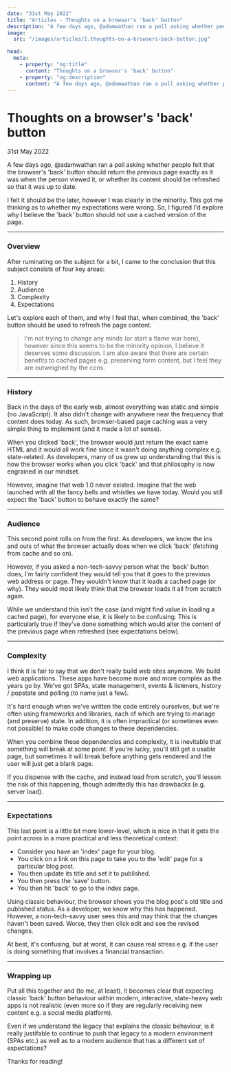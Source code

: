 ```yaml
---
date: "31st May 2022"
title: "Articles - Thoughts on a browser's 'back' button"
description: "A few days ago, @adamwathan ran a poll asking whether people felt that the browser's 'back' button should return the previous page exactly as it was when the person viewed it, or whether its content should be refreshed so that it was up to date."
image:
  src: "/images/articles/1.thoughts-on-a-browsers-back-button.jpg"

head:
  meta:
    - property: "og:title"
      content: "Thoughts on a browser's 'back' button"
    - property: "og:description"
      content: "A few days ago, @adamwathan ran a poll asking whether people felt that the browser's 'back' button should return the previous page exactly as it was when the person viewed it, or whether its content should be refreshed so that it was up to date."
---
```


# Thoughts on a browser's 'back' button
<span class="meta">31st May 2022</span>

A few days ago, @adamwathan ran a poll asking whether people felt that the browser's 'back' button should return the previous page exactly as it was when the person viewed it, or whether its content should be refreshed so that it was up to date.

I felt it should be the later, however I was clearly in the minority. This got me thinking as to whether my expectations were wrong. So, I figured I'd explore why I believe the 'back' button should not use a cached version of the page.

---

### Overview

After ruminating on the subject for a bit, I came to the conclusion that this subject consists of four key areas:

1. History
2. Audience
3. Complexity
4. Expectations

Let's explore each of them, and why I feel that, when combined, the 'back' button should be used to refresh the page content.

> I'm not trying to change any minds (or start a flame war here), however since this seems to be the minority opinion, I believe it deserves some discussion. I am also aware that there are certain benefits to cached pages e.g. preserving form content, but I feel they are outweighed by the cons.

---

### History

Back in the days of the early web, almost everything was static and simple (no JavaScript). It also didn't change with anywhere near the frequency that content does today. As such, browser-based page caching was a very simple thing to implement (and it made a lot of sense).

When you clicked 'back', the browser would just return the exact same HTML and it would all work fine since it wasn't doing anything complex e.g. state-related. As developers, many of us grew up understanding that this is how the browser works when you click 'back' and that philosophy is now engrained in our mindset.

However, imagine that web 1.0 never existed. Imagine that the web launched with all the fancy bells and whistles we have today. Would you still expect the 'back' button to behave exactly the same?

---

### Audience

This second point rolls on from the first. As developers, we know the ins and outs of what the browser actually does when we click 'back' (fetching from cache and so on).

However, if you asked a non-tech-savvy person what the 'back' button does, I'm fairly confident they would tell you that it goes to the previous web address or page. They wouldn't know that it loads a cached page (or why). They would most likely think that the browser loads it all from scratch again.

While we understand this isn't the case (and might find value in loading a cached page), for everyone else, it is likely to be confusing. This is particularly true if they've done something which would alter the content of the previous page when refreshed (see expectations below).

---

### Complexity

I think it is fair to say that we don't really build web sites anymore. We build web applications. These apps have become more and more complex as the years go by. We've got SPAs, state management, events & listeners, history / popstate and polling (to name just a few).

It's hard enough when we've written the code entirely ourselves, but we're often using frameworks and libraries, each of which are trying to manage (and preserve) state. In addition, it is often impractical (or sometimes even not possible) to make code changes to these dependencies.

When you combine these dependencies and complexity, it is inevitable that something will break at some point. If you're lucky, you'll still get a usable page, but sometimes it will break before anything gets rendered and the user will just get a blank page.

If you dispense with the cache, and instead load from scratch, you'll lessen the risk of this happening, though admittedly this has drawbacks (e.g. server load).

---

### Expectations

This last point is a little bit more lower-level, which is nice in that it gets the point across in a more practical and less theoretical context:

- Consider you have an 'index' page for your blog.
- You click on a link on this page to take you to the 'edit' page for a particular blog post.
- You then update its title and set it to published.
- You then press the 'save' button.
- You then hit 'back' to go to the index page.

Using classic behaviour, the browser shows you the blog post's old title and published status. As a developer, we know why this has happened. However, a non-tech-savvy user sees this and may think that the changes haven't been saved. Worse, they then click edit and see the revised changes.

At best, it's confusing, but at worst, it can cause real stress e.g. if the user is doing something that involves a financial transaction.

---

### Wrapping up

Put all this together and (to me, at least), it becomes clear that expecting classic 'back' button behaviour within modern, interactive, state-heavy web apps is not realistic (even more so if they are regularly receiving new content e.g. a social media platform).

Even if we understand the legacy that explains the classic behaviour, is it really justifable to continue to push that legacy to a modern environment (SPAs etc.) as well as to a modern audience that has a different set of expectations?

Thanks for reading!
